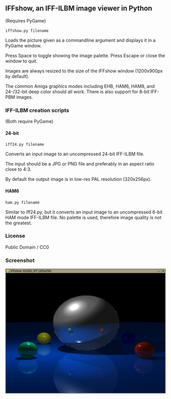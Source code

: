 ## IFFshow, an IFF-ILBM image viewer in Python

(Requires PyGame)

    iffshow.py filename

Loads the picture given as a commandline argument and displays it in a PyGame window.

Press Space to toggle showing the image palette. Press Escape or close the window to quit.

Images are always resized to the size of the IFFshow window (1200x900px by default).

The common Amiga graphics modes including EHB, HAM6, HAM8, and 24-/32-bit deep color should all work. There is also support for 8-bit IFF-PBM images.

### IFF-ILBM creation scripts

(Both require PyGame)

#### 24-bit

    iff24.py filename

Converts an input image to an uncompressed 24-bit IFF-ILBM file.

The input should be a JPG or PNG file and preferably in an aspect ratio close to 4:3.

By default the output image is in low-res PAL resolution (320x256px).

#### HAM6

    ham.py filename

Similar to iff24.py, but it converts an input image to an uncompressed 6-bit HAM mode IFF-ILBM file. No palette is used, therefore image quality is not the greatest.

### License

Public Domain / CC0

### Screenshot

![screenshot](screenshot.png "IFFshow screenshot")
